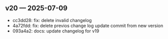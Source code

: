 ## v20 — 2025-07-09

- cc3dd28: fix: delete invalid changelog
- 4a72fdd: fix: delete previos change log update commit from new version
- 093a4a2: docs: update changelog for v19

